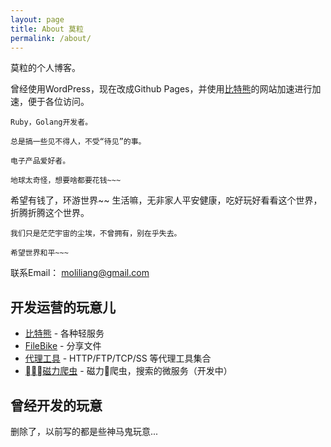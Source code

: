 ```yaml
---
layout: page
title: About 莫粒
permalink: /about/
---
```


莫粒的个人博客。

曾经使用WordPress，现在改成Github Pages，并使用[比特熊](https://bitbear.net)的网站加速进行加速，便于各位访问。


```
Ruby，Golang开发者。

总是搞一些见不得人，不受“待见”的事。

电子产品爱好者。

地球太奇怪，想要啥都要花钱~~~
```


希望有钱了，环游世界~~ 生活嘛，无非家人平安健康，吃好玩好看看这个世界，折腾折腾这个世界。


```
我们只是茫茫宇宙的尘埃，不曾拥有，别在乎失去。
```

```
希望世界和平~~~
```

联系Email： moliliang@gmail.com

## 开发运营的玩意儿

- [比特熊](https://bitbear.net) - 各种轻服务
- [FileBike](https://file.bike) - 分享文件
- [代理工具](https://github.com/molisoft/bitproxy) - HTTP/FTP/TCP/SS 等代理工具集合
- [磁力爬虫](https://github.com/molisoft/litebt) - 磁力爬虫，搜索的微服务（开发中）

## 曾经开发的玩意

删除了，以前写的都是些神马鬼玩意...
